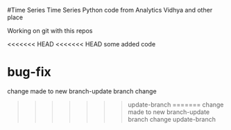 #Time Series
Time Series Python code from Analytics Vidhya and other place

Working on git with this repos

<<<<<<< HEAD
<<<<<<< HEAD
some added code

bug-fix
=======
change made to new branch-update branch change
>>>>>>> update-branch
=======
change made to new branch-update branch change
>>>>>>> update-branch
